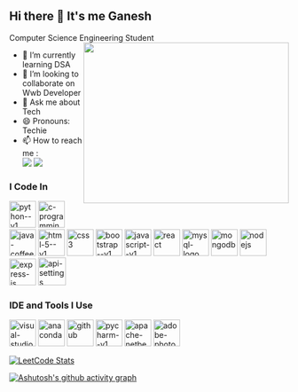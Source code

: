 ## Hi there 👋 It's me Ganesh

Computer Science Engineering Student
<img align="right" width="370" height="290" src="https://camo.githubusercontent.com/915e6281309b9bc4cfbfb650f5e32593dc34d468a3a9f4a2f8874cc0b1535418/68747470733a2f2f692e70696e696d672e636f6d2f6f726967696e616c732f34372f66302f33342f34376630333432636563373262383030343633626630303365616331323537652e676966">

- 🌱 I’m currently learning DSA
- 👯 I’m looking to collaborate on Wwb Developer
- 💬 Ask me about Tech
- 😄 Pronouns: Techie
- 📫 How to reach me :
<br/>[<img src="https://img.shields.io/badge/LinkedIn-0077B5?style=for-the-badge&logo=linkedin&logoColor=white" />](www.linkedin.com/in/m-ganesh-moorthi-903798258) [<img src="https://img.shields.io/badge/Instagram-E4405F?style=for-the-badge&logo=instagram&logoColor=white" />](https://www.instagram.com/m_g_moorthi/)

### I Code In 
<img width="48" height="48" src="https://img.icons8.com/color/48/python--v1.png" alt="python--v1" /> <img width="48" height="48" src="https://img.icons8.com/color/48/c-programming.png" alt="c-programming" /> <img width="48" height="48" src="https://img.icons8.com/color/48/java-coffee-cup-logo--v1.png" alt="java-coffee-cup-logo--v1" /> <img width="48" height="48" src="https://img.icons8.com/color/48/html-5--v1.png" alt="html-5--v1" /> <img width="48" height="48" src="https://img.icons8.com/color/48/css3.png" alt="css3" /> <img width="48" height="48" src="https://img.icons8.com/color/48/bootstrap--v1.png" alt="bootstrap--v1"/> <img width="48" height="48" src="https://img.icons8.com/color/48/javascript--v1.png" alt="javascript--v1" /> <img width="48" height="48" src="https://img.icons8.com/plasticine/100/react.png" alt="react" /> <img width="48" height="48" src="https://img.icons8.com/color/48/mysql-logo.png" alt="mysql-logo" /> <img width="48" height="48" src="https://img.icons8.com/color/48/mongodb.png" alt="mongodb" /> <img width="48" height="48" src="https://img.icons8.com/color/48/nodejs.png" alt="nodejs" /> <img width="48" height="48" src="https://img.icons8.com/ios/50/express-js.png" alt="express-js" /> <img width="50" height="50" src="https://img.icons8.com/ios/50/api-settings.png" alt="api-settings" />

### IDE and Tools I Use
<img width="48" height="48" src="https://img.icons8.com/fluency/48/visual-studio-code-2019.png" alt="visual-studio-code-2019" /> <img width="48" height="48" src="https://img.icons8.com/dusk/64/anaconda.png" alt="anaconda" /> <img width="48" height="48" src="https://img.icons8.com/glyph-neue/64/github.png" alt="github" /> <img width="48" height="48" src="https://img.icons8.com/color/48/pycharm--v1.png" alt="pycharm--v1" /> <img width="48" height="48" src="https://img.icons8.com/color/48/apache-netbeans.png" alt="apache-netbeans" /> <img width="48" height="48" src="https://img.icons8.com/color/48/adobe-photoshop--v1.png" alt="adobe-photoshop--v1" />

[![LeetCode Stats](https://leetcard.jacoblin.cool/ganesh_32?theme=dark&font=Marcellus&ext=contest)](https://leetcode.com/ganesh_32/)

[![Ashutosh's github activity graph](https://github-readme-activity-graph.vercel.app/graph?username=Ganeshmoorthii&bg_color=000000&color=ffffff&line=03e229&point=ffffff&area=true&hide_border=true)](https://github.com/ashutosh00710/github-readme-activity-graph)
